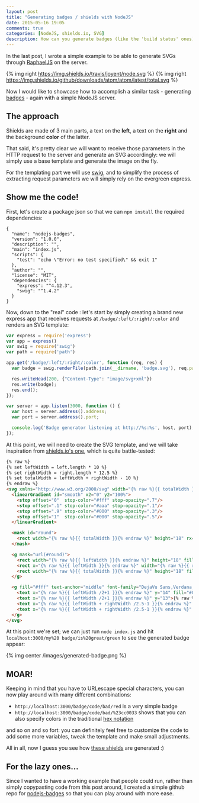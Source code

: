 ```yaml
---
layout: post
title: "Generating badges / shields with NodeJS"
date: 2015-05-16 19:05
comments: true
categories: [NodeJS, shields.io, SVG]
description: How can you generate badges (like the 'build status' ones) through Node? Let's find out!
---
```


In the last post, I wrote a simple example
to be able to generate SVGs through [RaphaelJS](http://raphaeljs.com/)
on the server.

{% img right https://img.shields.io/travis/joyent/node.svg %}
{% img right https://img.shields.io/github/downloads/atom/atom/latest/total.svg %}

Now I would like to showcase how to accomplish
a similar task - generating [badges](http://shields.io/) - again with
a simple NodeJS server.

<!-- more -->

## The approach

Shields are made of 3 main parts, a text on the **left**,
a text on the **right** and the background **color** of the
latter.

That said, it's pretty clear we will want to receive those
parameters in the HTTP request to the server and generate
an SVG accordingly: we will simply use a base template
and generate the image on the fly.

For the templating part we will use [swig](http://paularmstrong.github.io/swig/),
and to simplify the process of extracting request
parameters we will simply rely on the evergreen express.

## Show me the code!

First, let's create a package json so that we can
`npm install`  the required dependencies:

```
{
  "name": "nodejs-badges",
  "version": "1.0.0",
  "description": "",
  "main": "index.js",
  "scripts": {
    "test": "echo \"Error: no test specified\" && exit 1"
  },
  "author": "",
  "license": "MIT",
  "dependencies": {
    "express": "^4.12.3",
    "swig": "^1.4.2"
  }
}
```

Now, down to the "real" code : let's start by simply creating a
brand new express app that receives requests at
`/badge/:left/:right/:color` and renders an SVG
template:

``` javascript
var express = require('express')
var app = express()
var swig = require('swig')
var path = require('path')

app.get('/badge/:left/:right/:color', function (req, res) {
  var badge = swig.renderFile(path.join(__dirname, 'badge.svg'), req.params);

  res.writeHead(200, {"Content-Type": "image/svg+xml"})
  res.write(badge);
  res.end();
});

var server = app.listen(3000, function () {
  var host = server.address().address;
  var port = server.address().port;

  console.log('Badge generator listening at http://%s:%s', host, port);
});
```

At this point, we will need to create the SVG template,
and we will take inspiration from [shields.io's one](https://raw.githubusercontent.com/badges/shields/ecde9bb3d09cd8600882448275459b0de6e7e247/templates/plastic-template.svg),
which is quite battle-tested:

``` html
{% raw %}
{% set leftWidth = left.length * 10 %}
{% set rightWidth = right.length * 12.5 %}
{% set totalWidth = leftWidth + rightWidth - 10 %}
{% endraw %}
<svg xmlns="http://www.w3.org/2000/svg" width="{% raw %}{{ totalWidth }}{% endraw %}" height="18">
  <linearGradient id="smooth" x2="0" y2="100%">
    <stop offset="0"  stop-color="#fff" stop-opacity=".7"/>
    <stop offset=".1" stop-color="#aaa" stop-opacity=".1"/>
    <stop offset=".9" stop-color="#000" stop-opacity=".3"/>
    <stop offset="1"  stop-color="#000" stop-opacity=".5"/>
  </linearGradient>

  <mask id="round">
    <rect width="{% raw %}{{ totalWidth }}{% endraw %}" height="18" rx="4" fill="#fff"/>
  </mask>

  <g mask="url(#round)">
    <rect width="{% raw %}{{ leftWidth }}{% endraw %}" height="18" fill="#555"/>
    <rect x="{% raw %}{{ leftWidth }}{% endraw %}" width="{% raw %}{{ rightWidth }}{% endraw %}" height="18" fill="{% raw %}{{ color }}{% endraw %}"/>
    <rect width="{% raw %}{{ totalWidth }}{% endraw %}" height="18" fill="url(#smooth)"/>
  </g>

  <g fill="#fff" text-anchor="middle" font-family="DejaVu Sans,Verdana,Geneva,sans-serif" font-size="12">
    <text x="{% raw %}{{ leftWidth /2+1 }}{% endraw %}" y="14" fill="#010101" fill-opacity=".3">{% raw %}{{ left }}{% endraw %}</text>
    <text x="{% raw %}{{ leftWidth /2+1 }}{% endraw %}" y="13">{% raw %}{{ left }}{% endraw %}</text>
    <text x="{% raw %}{{ leftWidth + rightWidth /2.5-1 }}{% endraw %}" y="14" fill="#010101" fill-opacity=".3">{% raw %}{{ right }}{% endraw %}</text>
    <text x="{% raw %}{{ leftWidth + rightWidth /2.5-1 }}{% endraw %}" y="13">{% raw %}{{ right }}{% endraw %}</text>
  </g>
</svg>
```

At this point we're set; we can just run `node index.js` and
hit `localhost:3000/my%20 badge/is%20great/green` to see
the generated badge appear:

{% img center /images/generated-badge.png %}

## MOAR!

Keeping in mind that you have to URLescape special characters,
you can now play around with many different combinations:

* `http://localhost:3000/badge/code/bad/red` is a very simple badge
* `http://localhost:3000/badge/code/bad/%23cc0033` shows that you
can also specify colors in the traditional [hex notation](http://en.wikipedia.org/wiki/Hexadecimal)

and so on and so fort: you can definitely feel free to
customize the code to add some more variables, tweak the
template and make small adjustments.

All in all, now I guess you see how [these shields](http://shields.io/)
are generated :)

## For the lazy ones...

Since I wanted to have a working example that people could
run, rather than simply copypasting code from this post around,
I created a simple github repo for [nodejs-badges](https://github.com/odino/nodejs-badges)
so that you can play around with more ease.

